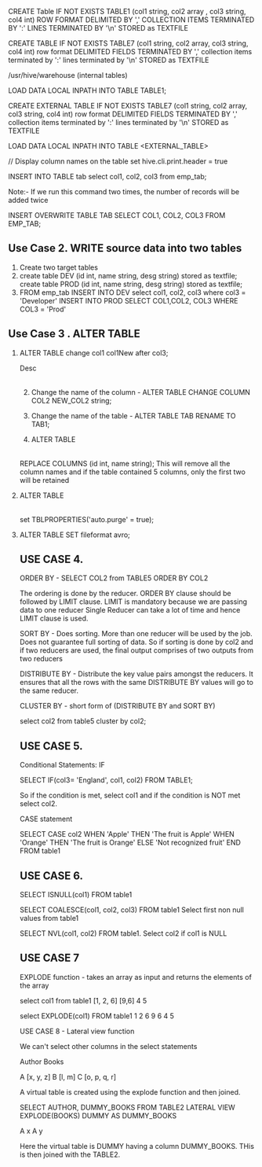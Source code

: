 CREATE Table IF NOT EXISTS TABLE1 (col1 string, col2 array<string> , col3 string, col4 int)
ROW FORMAT DELIMITED BY ',' 
COLLECTION ITEMS TERMINATED BY ':' 
LINES TERMINATED BY '\n'
STORED as TEXTFILE


CREATE TABLE IF NOT EXISTS TABLE7 (col1 string, col2 array<string>, col3 string, col4 int) 
row format DELIMITED FIELDS TERMINATED BY ',' collection items terminated by ':' lines terminated by '\n'
STORED as TEXTFILE

/usr/hive/warehouse (internal tables)

LOAD DATA LOCAL INPATH <data path> INTO TABLE TABLE1;


CREATE EXTERNAL TABLE IF NOT EXISTS TABLE7 (col1 string, col2 array<string>, col3 string, col4 int) 
row format DELIMITED FIELDS TERMINATED BY ',' collection items terminated by ':' lines terminated by '\n'
STORED as TEXTFILE

LOAD DATA LOCAL INPATH <PATH> INTO TABLE <EXTERNAL_TABLE>

// Display column names on the table
set hive.cli.print.header = true


INSERT INTO TABLE tab select col1, col2, col3 from emp_tab;

Note:- If we run this command two times, the number of records will be added twice

INSERT OVERWRITE TABLE TAB SELECT COL1, COL2, COL3 FROM EMP_TAB;

Use Case 2. WRITE source data into two tables 
-----------
1. Create two target tables 
2. 	create table DEV (id int, name string, desg string) stored as textfile;
	create table PROD (id int, name string, desg string) stored as textfile;
3. FROM emp_tab INSERT INTO DEV select col1, col2, col3 where col3 = 'Developer' INSERT INTO PROD SELECT COL1,COL2, COL3 WHERE COL3 = 'Prod'

Use Case 3 . ALTER TABLE
----------
1. ALTER TABLE <Table Name> change col1 col1New after col3; 

Desc <table name>

2. Change the name of the column - ALTER TABLE CHANGE COLUMN COL2 NEW_COL2 string; 

3. Change the name of the table -  ALTER TABLE TAB RENAME TO TAB1;

4. ALTER TABLE <TABLE NAME> REPLACE COLUMNS (id int, name string); This will remove all the column names and if the table contained 5 columns, only the first two will be retained

5. ALTER TABLE <table name> set TBLPROPERTIES('auto.purge' = true);
6. ALTER TABLE SET fileformat avro;


USE CASE 4. 
-----------

ORDER BY  - SELECT COL2 from TABLE5 ORDER BY COL2

The ordering is done by the reducer. ORDER BY clause should be followed by LIMIT clause. LIMIT is mandatory because we are passing data to one reducer 
Single Reducer can take a lot of time and hence LIMIT clause is used. 

SORT BY - Does sorting. More than one reducer will be used by the job. Does not guarantee full sorting of data. So if sorting is done by col2 and if two reducers are used, the final output comprises of two outputs from two reducers

DISTRIBUTE BY - Distribute the key value pairs amongst the reducers. It ensures that all the rows with the same DISTRIBUTE BY values will go to the same reducer. 

CLUSTER BY - short form of (DISTRIBUTE BY and SORT BY)

select col2 from table5 cluster by col2; 


USE CASE 5. 
-------------

Conditional Statements: IF 

SELECT IF(col3= 'England', col1, col2) FROM TABLE1; 

So if the condition is met, select col1 and if the condition is NOT met select col2.

CASE statement 

SELECT CASE col2 
	WHEN 'Apple' THEN 'The fruit is Apple'
	WHEN 'Orange' THEN 'The fruit is Orange'
	ELSE 'Not recognized fruit'
	END 
FROM table1 


USE CASE 6. 
-------------

SELECT ISNULL(col1) FROM table1

SELECT COALESCE(col1, col2, col3) FROM table1 	Select first non null values from table1

SELECT NVL(col1, col2) FROM table1. Select col2 if col1 is NULL


USE CASE 7
----------
EXPLODE function - takes an array as input and returns the elements of the array

select col1 from table1
[1, 2, 6]
[9,6]
4
5

select EXPLODE(col1) FROM table1
1
2
6
9
6
4
5

USE CASE 8  - Lateral view function

We can't select other columns in the select statements 

Author		Books 

A 		[x, y, z]
B		[l, m]
C		[o, p, q, r]

A virtual table is created using the explode function and then joined. 

SELECT AUTHOR, DUMMY_BOOKS FROM TABLE2 LATERAL VIEW EXPLODE(BOOKS) DUMMY AS DUMMY_BOOKS

A x
A y 

Here the virtual table is DUMMY having a column DUMMY_BOOKS. THis is then joined with the TABLE2. 

